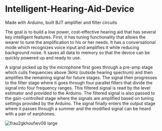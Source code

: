 # Intelligent-Hearing-Aid-Device
Made with Arduino, built BJT amplifier and filter circuits

The goal is to build a low power, cost-effective hearing aid that has several key intelligent features. First, it has tuning functionality that allows the wearer to tune the amplification to his or her needs. It has a conversational mode which recognizes voice input and amplifies it while reducing background noise. It saves all data to memory so that the device can be quickly powered up and ready to use. 

A signal picked up by the microphone first goes through a pre-amp stage which culls frequencies above 3kHz (outside hearing spectrum) and then amplifies the remaining signal for future stages. The signal then progresses to the filter stage where it goes through four parallel filters that divide the signal into four frequency ranges. This filtered signal is read by the level estimator and provided to the Arduino. The filtered signal is also passed to the gain-controlled stage where the signals are amplified based on tuning settings provided by the Arduino. The signal finally enters the output stage where it passes through a summer and the modified signal can be heard with a pair of earphones.

![frau2gkhoufwv06 large](https://user-images.githubusercontent.com/24973005/36634507-71e067ca-195a-11e8-9e32-5591055db41f.jpg)
